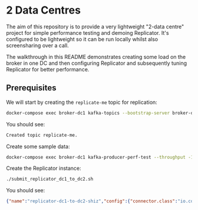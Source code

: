 # 2 Data Centres

The aim of this repository is to provide a very lightweight "2-data centre" project for simple performance testing and demoing Replicator.  It's configured to be lightweight so it can be run locally whilst also screensharing over a call.

The walkthrough in this README demonstrates creating some load on the broker in one DC and then configuring Replicator and subsequently tuning Replicator for better performance.

## Prerequisites

We will start by creating the `replicate-me` topic for replication:

```bash
docker-compose exec broker-dc1 kafka-topics --bootstrap-server broker-dc1:29091 --topic replicate-me --replication-factor 1 --partitions 1 --create
```

You should see:

```bash
Created topic replicate-me.
```

Create some sample data:

```bash
docker-compose exec broker-dc1 kafka-producer-perf-test --throughput -1 --num-records 1000000 --topic replicate-me --record-size 10 --producer-props bootstrap.servers='broker-dc1:29091' acks=all
```

Create the Replicator instance:

```bash
./submit_replicator_dc1_to_dc2.sh
```

You should see:

```json
{"name":"replicator-dc1-to-dc2-shiz","config":{"connector.class":"io.confluent.connect.replicator.ReplicatorSourceConnector","topic.whitelist":"replicate-me","key.converter":"io.confluent.connect.replicator.util.ByteArrayConverter","value.converter":"io.confluent.connect.replicator.util.ByteArrayConverter","src.kafka.bootstrap.servers":"broker-dc1:29091","src.consumer.group.id":"replicator-dc1-to-dc2-topic1","src.consumer.interceptor.classes":"io.confluent.monitoring.clients.interceptor.MonitoringConsumerInterceptor","src.consumer.confluent.monitoring.interceptor.bootstrap.servers":"broker-dc2:29092","src.kafka.timestamps.topic.replication.factor":"1","src.kafka.timestamps.producer.interceptor.classes":"io.confluent.monitoring.clients.interceptor.MonitoringProducerInterceptor","src.kafka.timestamps.producer.confluent.monitoring.interceptor.bootstrap.servers":"broker-dc2:29092","dest.kafka.bootstrap.servers":"broker-dc2:29092","confluent.topic.replication.factor":"1","provenance.header.enable":"true","header.converter":"io.confluent.connect.replicator.util.ByteArrayConverter","tasks.max":"1","topic.auto.create":"true","topic.rename.format":"xxxxxxxx..replicated","name":"replicator-dc1-to-dc2-shiz"},"tasks":[],"type":"source"}
```
